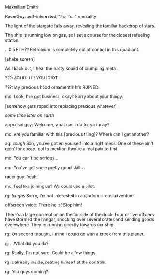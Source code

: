 Maxmilian 
Dmitri

RacerGuy: self-interested, "For fun" mentality

The light of the stargate falls away, revealing the familiar backdrop of stars.

The ship is running low on gas, so I set a course for the closest refueling station.

...0.5 ETH?? Petroleum is completely out of control in this quadrant. 

[shake screen]

As I back out, I hear the nasty sound of crumpling metal. 

???: AGHHHH!! YOU IDIOT!

???: My precious hood ornament!!! It's RUINED!

mc: Look, I've got business, okay? Sorry about your thingy. 

[somehow gets roped into replacing precious whatever]

*some time later on earth*

appraisal guy: Welcome, what can I do for ya today? 

mc: Are you familiar with this [precious thing]? Where can I get another? 

ag: *cough* Son, you've gotten yourself into a right mess. One of these ain't goin' for cheap, not to mention they're a real pain to find.

mc: You can't be serious... 

mc: You've got some pretty good skills.

racer guy: Yeah. 

mc: Feel like joining us? We could use a pilot.

rg: *laughs* Sorry, I'm not interested in a random circus adventure. 

offscreen voice: There he is! Stop him!

There's a large commotion on the far side of the dock. Four or five officers have stormed the hangar, knocking over several crates and sending goods everywhere. They're running directly towards our ship.

rg: On second thought, I think I could do with a break from this planet. 

g: ...What did you do?

rg: Really, I'm not sure. Could be a few things. 

rg is already inside, seating himself at the controls. 

rg: You guys coming? 



